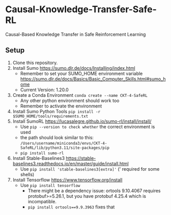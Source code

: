 # Causal-Knowledge-Transfer-Safe-RL
Causal-Based Knowledge Transfer in Safe Reinforcement Learning

## Setup
1. Clone this repository.
2. Install Sumo https://sumo.dlr.de/docs/Installing/index.html
    * Remember to set your SUMO_HOME environment variable https://sumo.dlr.de/docs/Basics/Basic_Computer_Skills.html#sumo_home
    * Current Version: 1.20.0
3. Create a Conda Environment `conda create --name CKT-4-SafeRL`
    * Any other python environment should work too
    * Remember to activate the environment
4. Install Sumo Python Tools `pip install -r $SUMO_HOME/tools/requirements.txt`
5. Install SumoRL https://lucasalegre.github.io/sumo-rl/install/install/
    * Use `pip --version to check whether` the correct environment is used
    * the path should look similar to this: `/Users/username/miniconda3/envs/CKT-4-SafeRL/lib/python3.11/site-packages/pip`
    * `pip install sumo-rl`
6. Install Stable-Baselines3 https://stable-baselines3.readthedocs.io/en/master/guide/install.html
    * Use `pip install 'stable-baselines3[extra]'` (' required for some shells)
7. Install Tensorflow https://www.tensorflow.org/install
    * Use `pip install tensorflow`
      * There might be a dependency issue: ortools 9.10.4067 requires protobuf>=5.26.1, but you have protobuf 4.25.4 which is incompatible.
      * `pip install ortools==9.9.3963` fixes that
